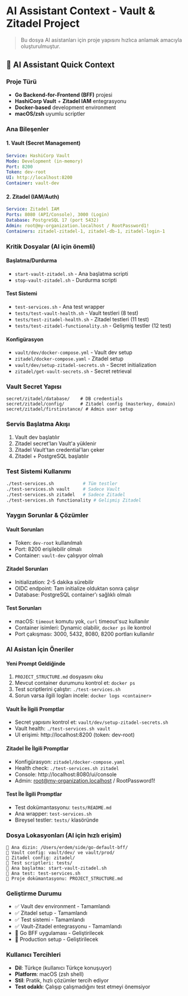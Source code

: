 # AI Assistant Context - Vault & Zitadel Project

> Bu dosya AI asistanları için proje yapısını hızlıca anlamak amacıyla oluşturulmuştur.

## 🤖 AI Assistant Quick Context

### Proje Türü
- **Go Backend-for-Frontend (BFF)** projesi
- **HashiCorp Vault** + **Zitadel IAM** entegrasyonu
- **Docker-based** development environment
- **macOS/zsh** uyumlu scriptler

### Ana Bileşenler

#### 1. Vault (Secret Management)
```yaml
Service: HashiCorp Vault
Mode: Development (in-memory)
Port: 8200
Token: dev-root
UI: http://localhost:8200
Container: vault-dev
```

#### 2. Zitadel (IAM/Auth)
```yaml
Service: Zitadel IAM
Ports: 8080 (API/Console), 3000 (Login)
Database: PostgreSQL 17 (port 5432)
Admin: root@my-organization.localhost / RootPassword1!
Containers: zitadel-zitadel-1, zitadel-db-1, zitadel-login-1
```

### Kritik Dosyalar (AI için önemli)

#### Başlatma/Durdurma
- `start-vault-zitadel.sh` - Ana başlatma scripti
- `stop-vault-zitadel.sh` - Durdurma scripti

#### Test Sistemi
- `test-services.sh` - Ana test wrapper
- `tests/test-vault-health.sh` - Vault testleri (8 test)
- `tests/test-zitadel-health.sh` - Zitadel testleri (11 test)
- `tests/test-zitadel-functionality.sh` - Gelişmiş testler (12 test)

#### Konfigürasyon
- `vault/dev/docker-compose.yml` - Vault dev setup
- `zitadel/docker-compose.yaml` - Zitadel setup
- `vault/dev/setup-zitadel-secrets.sh` - Secret initialization
- `zitadel/get-vault-secrets.sh` - Secret retrieval

### Vault Secret Yapısı
```
secret/zitadel/database/    # DB credentials
secret/zitadel/config/      # Zitadel config (masterkey, domain)
secret/zitadel/firstinstance/ # Admin user setup
```

### Servis Başlatma Akışı
1. Vault dev başlatılır
2. Zitadel secret'ları Vault'a yüklenir
3. Zitadel Vault'tan credential'ları çeker
4. Zitadel + PostgreSQL başlatılır

### Test Sistemi Kullanımı
```bash
./test-services.sh           # Tüm testler
./test-services.sh vault     # Sadece Vault
./test-services.sh zitadel   # Sadece Zitadel
./test-services.sh functionality # Gelişmiş Zitadel
```

### Yaygın Sorunlar & Çözümler

#### Vault Sorunları
- Token: `dev-root` kullanılmalı
- Port: 8200 erişilebilir olmalı
- Container: `vault-dev` çalışıyor olmalı

#### Zitadel Sorunları
- Initialization: 2-5 dakika sürebilir
- OIDC endpoint: Tam initialize olduktan sonra çalışır
- Database: PostgreSQL container'ı sağlıklı olmalı

#### Test Sorunları
- macOS: `timeout` komutu yok, `curl` timeout'suz kullanılır
- Container isimleri: Dynamic olabilir, `docker ps` ile kontrol
- Port çakışması: 3000, 5432, 8080, 8200 portları kullanılır

### AI Asistan İçin Öneriler

#### Yeni Prompt Geldiğinde
1. `PROJECT_STRUCTURE.md` dosyasını oku
2. Mevcut container durumunu kontrol et: `docker ps`
3. Test scriptlerini çalıştır: `./test-services.sh`
4. Sorun varsa ilgili logları incele: `docker logs <container>`

#### Vault İle İlgili Promptlar
- Secret yapısını kontrol et: `vault/dev/setup-zitadel-secrets.sh`
- Vault health: `./test-services.sh vault`
- UI erişimi: http://localhost:8200 (token: dev-root)

#### Zitadel İle İlgili Promptlar
- Konfigürasyon: `zitadel/docker-compose.yaml`
- Health check: `./test-services.sh zitadel`
- Console: http://localhost:8080/ui/console
- Admin: root@my-organization.localhost / RootPassword1!

#### Test İle İlgili Promptlar
- Test dokümantasyonu: `tests/README.md`
- Ana wrapper: `test-services.sh`
- Bireysel testler: `tests/` klasöründe

### Dosya Lokasyonları (AI için hızlı erişim)
```
📁 Ana dizin: /Users/erdem/side/go-default-bff/
📁 Vault config: vault/dev/ ve vault/prod/
📁 Zitadel config: zitadel/
📁 Test scriptleri: tests/
📄 Ana başlatma: start-vault-zitadel.sh
📄 Ana test: test-services.sh
📄 Proje dokümantasyonu: PROJECT_STRUCTURE.md
```

### Geliştirme Durumu
- ✅ Vault dev environment - Tamamlandı
- ✅ Zitadel setup - Tamamlandı  
- ✅ Test sistemi - Tamamlandı
- ✅ Vault-Zitadel entegrasyonu - Tamamlandı
- 🔄 Go BFF uygulaması - Geliştirilecek
- 🔄 Production setup - Geliştirilecek

### Kullanıcı Tercihleri
- **Dil**: Türkçe (kullanıcı Türkçe konuşuyor)
- **Platform**: macOS (zsh shell)
- **Stil**: Pratik, hızlı çözümler tercih ediyor
- **Test odaklı**: Çalışıp çalışmadığını test etmeyi önemsiyor